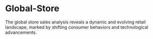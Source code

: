 # Global-Store
The global store sales analysis reveals a dynamic and evolving retail landscape, marked by shifting consumer behaviors and technological advancements.
